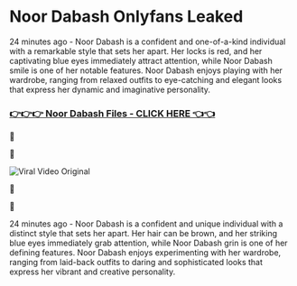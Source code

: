 # Noor Dabash Onlyfans Leaked

<p>24 minutes ago - Noor Dabash is a confident and one-of-a-kind individual with a remarkable style that sets her apart. Her locks is red, and her captivating blue eyes immediately attract attention, while Noor Dabash smile is one of her notable features. Noor Dabash enjoys playing with her wardrobe, ranging from relaxed outfits to eye-catching and elegant looks that express her dynamic and imaginative personality.</p><p>
<h3><a href="https://fansleaks.com-getfree.pro/noor-dabash" rel="nofollow">👉👉👉 Noor Dabash Files - CLICK HERE 👈👈</a></h3>
<p>🔻</p>
<p>🔻</p> <p>
<a href="https://fansleaks.com-getfree.pro/noor-dabash" rel="nofollow"><img src="https://i.imgur.com/0ZbtXZ5.gif" alt="Viral Video Original" style="max-width: 100%; display: inline-block;" data-target="animated-image.originalImage"></a>
<p>🔻</p>
<p>🔻</p> <p>24 minutes ago - Noor Dabash is a confident and unique individual with a distinct style that sets her apart. Her hair can be brown, and her striking blue eyes immediately grab attention, while Noor Dabash grin is one of her defining features. Noor Dabash enjoys experimenting with her wardrobe, ranging from laid-back outfits to daring and sophisticated looks that express her vibrant and creative personality.</p>
